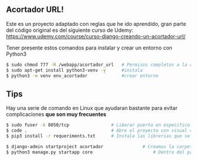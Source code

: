 ## Acortador URL!

Este es un proyecto adaptado con reglas que he ido aprendido, gran parte del código original es del siguiente curso de Udemy: https://www.udemy.com/course/curso-django-creando-un-acortador-url/

Tener presente estos comandos para instalar y crear un entorno con Python3
```sh
$ sudo chmod 777 -R /webapp/acortador_url 	# Permisos completos a la carpeta
$ sudo apt-get install python3-venv -y 		#instala
$ python3 -m venv env_acortador 			#crear entorno
```
## Tips

Hay una serie de comando en Linux que ayudaran bastante para evitar complicaciones **que son muy frecuentes**
```sh
$ sudo fuser -k 8050/tcp  				# Liberar puerto en especifico
$ code . 								# Abre el proyecto con visual code desde el Terminal
$ pip3 install -r requeriments.txt 		# Instala las librerias que se encuentren en el a rchivo
```

```sh
$ django-admin startproject acortador 				# Creamos la carpeta del proyecto
$ python3 manage.py startapp core       				# Dentro del proyecto creamos el App 
```

